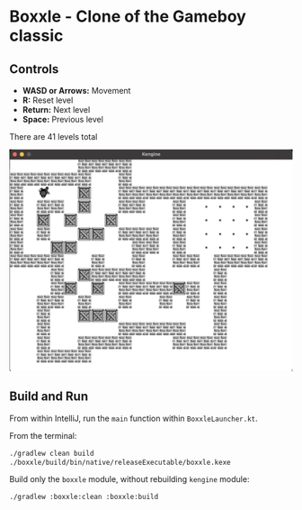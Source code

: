 # Boxxle - Clone of the Gameboy classic

## Controls

- **WASD or Arrows:** Movement
- **R:** Reset level
- **Return:** Next level
- **Space:** Previous level

There are 41 levels total

<img src="https://raw.githubusercontent.com/kennycason/kengine/refs/heads/main/boxxle/screenshot.png" />

## Build and Run

From within IntelliJ, run the `main` function within `BoxxleLauncher.kt`.

From the terminal:

```shell
./gradlew clean build
./boxxle/build/bin/native/releaseExecutable/boxxle.kexe
```


Build only the `boxxle` module, without rebuilding `kengine` module:

```shell
./gradlew :boxxle:clean :boxxle:build
```